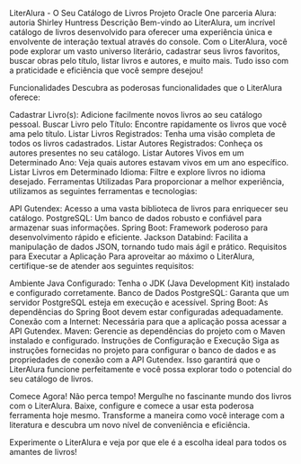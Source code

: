 LiterAlura - O Seu Catálogo de Livros
Projeto Oracle One parceria Alura:
autoria Shirley Huntress 
Descrição
Bem-vindo ao LiterAlura, um incrível catálogo de livros desenvolvido para oferecer uma experiência única e envolvente de interação textual através do console. Com o LiterAlura, você pode explorar um vasto universo literário, cadastrar seus livros favoritos, buscar obras pelo título, listar livros e autores, e muito mais. Tudo isso com a praticidade e eficiência que você sempre desejou!

Funcionalidades
Descubra as poderosas funcionalidades que o LiterAlura oferece:

Cadastrar Livro(s): Adicione facilmente novos livros ao seu catálogo pessoal.
Buscar Livro pelo Título: Encontre rapidamente os livros que você ama pelo título.
Listar Livros Registrados: Tenha uma visão completa de todos os livros cadastrados.
Listar Autores Registrados: Conheça os autores presentes no seu catálogo.
Listar Autores Vivos em um Determinado Ano: Veja quais autores estavam vivos em um ano específico.
Listar Livros em Determinado Idioma: Filtre e explore livros no idioma desejado.
Ferramentas Utilizadas
Para proporcionar a melhor experiência, utilizamos as seguintes ferramentas e tecnologias:

API Gutendex: Acesso a uma vasta biblioteca de livros para enriquecer seu catálogo.
PostgreSQL: Um banco de dados robusto e confiável para armazenar suas informações.
Spring Boot: Framework poderoso para desenvolvimento rápido e eficiente.
Jackson Databind: Facilita a manipulação de dados JSON, tornando tudo mais ágil e prático.
Requisitos para Executar a Aplicação
Para aproveitar ao máximo o LiterAlura, certifique-se de atender aos seguintes requisitos:

Ambiente Java Configurado: Tenha o JDK (Java Development Kit) instalado e configurado corretamente.
Banco de Dados PostgreSQL: Garanta que um servidor PostgreSQL esteja em execução e acessível.
Spring Boot: As dependências do Spring Boot devem estar configuradas adequadamente.
Conexão com a Internet: Necessária para que a aplicação possa acessar a API Gutendex.
Maven: Gerencie as dependências do projeto com o Maven instalado e configurado.
Instruções de Configuração e Execução
Siga as instruções fornecidas no projeto para configurar o banco de dados e as propriedades de conexão com a API Gutendex. Isso garantirá que o LiterAlura funcione perfeitamente e você possa explorar todo o potencial do seu catálogo de livros.

Comece Agora!
Não perca tempo! Mergulhe no fascinante mundo dos livros com o LiterAlura. Baixe, configure e comece a usar esta poderosa ferramenta hoje mesmo. Transforme a maneira como você interage com a literatura e descubra um novo nível de conveniência e eficiência.

Experimente o LiterAlura e veja por que ele é a escolha ideal para todos os amantes de livros!